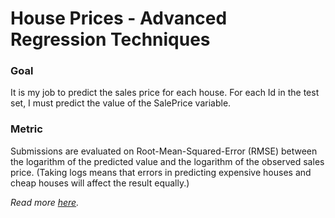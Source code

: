 # House Prices - Advanced Regression Techniques

### Goal
It is my job to predict the sales price for each house. For each Id in the test set, I must predict the value of the SalePrice variable. 

### Metric
Submissions are evaluated on Root-Mean-Squared-Error (RMSE) between the logarithm of the predicted value and the logarithm of the observed sales price. (Taking logs means that errors in predicting expensive houses and cheap houses will affect the result equally.)

*Read more [here](https://www.kaggle.com/c/house-prices-advanced-regression-techniques/overview/evaluation).*
